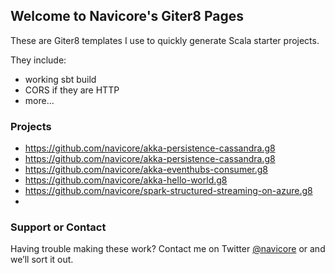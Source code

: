 ## Welcome to Navicore's Giter8 Pages

These are Giter8 templates I use to quickly generate Scala starter projects.  

They include:

* working sbt build
* CORS if they are HTTP
* more...

### Projects

* https://github.com/navicore/akka-persistence-cassandra.g8
* https://github.com/navicore/akka-persistence-cassandra.g8
* https://github.com/navicore/akka-eventhubs-consumer.g8
* https://github.com/navicore/akka-hello-world.g8
* https://github.com/navicore/spark-structured-streaming-on-azure.g8
* 

### Support or Contact

Having trouble making these work? Contact me on Twitter [@navicore](https://twitter.com/Navicore) or and we’ll sort it out.
